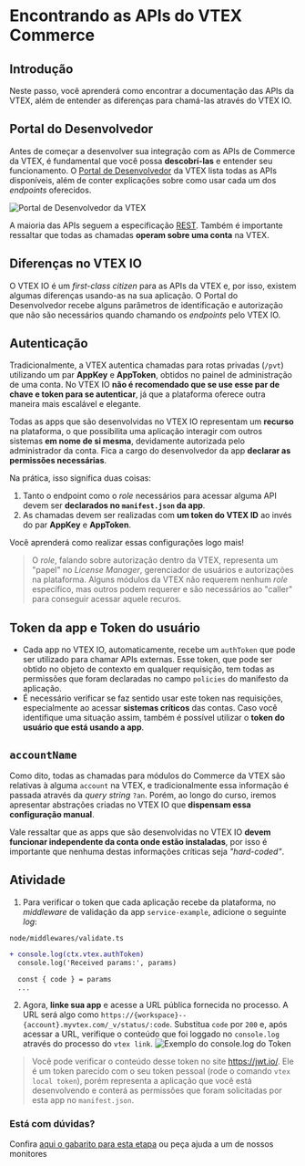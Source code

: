   # Encontrando as APIs do VTEX Commerce

## Introdução

Neste passo, você aprenderá como encontrar a documentação das APIs da VTEX, além de entender as diferenças para chamá-las através do VTEX IO.

## Portal do Desenvolvedor

Antes de começar a desenvolver sua integração com as APIs de Commerce da VTEX, é fundamental que você possa **descobrí-las** e entender seu funcionamento. O [Portal de Desenvolvedor](https://developers.vtex.com/reference/get-to-know-vtex-apis) da VTEX lista todas as APIs disponíveis, além de conter explicações sobre como usar cada um dos _endpoints_ oferecidos.

![Portal de Desenvolvedor da VTEX](https://user-images.githubusercontent.com/18706156/92934603-0f3be080-f41e-11ea-95f7-34f0238a8d96.png) 

A maioria das APIs seguem a especificação [REST](https://en.wikipedia.org/wiki/Representational_state_transfer). Também é importante ressaltar que todas as chamadas **operam sobre uma conta** na VTEX.

## Diferenças no VTEX IO

O VTEX IO é um *first-class citizen* para as APIs da VTEX e, por isso, existem algumas diferenças usando-as na sua aplicação. O Portal do Desenvolvedor recebe alguns parâmetros de identificação e autorização que não são necessários quando chamando os *endpoints* pelo VTEX IO.

## Autenticação

Tradicionalmente, a VTEX autentica chamadas para rotas privadas (`/pvt`) utilizando um par **AppKey** e **AppToken**, obtidos no painel de administração de uma conta. No VTEX IO **não é recomendado que se use esse par de chave e token para se autenticar**, já que a plataforma oferece outra maneira mais escalável e elegante.

Todas as apps que são desenvolvidas no VTEX IO representam um **recurso** na plataforma, o que possibilita uma aplicação interagir com outros sistemas **em nome de si mesma**, devidamente autorizada pelo administrador da conta. Fica a cargo do desenvolvedor da app **declarar as permissões necessárias**.

Na prática, isso significa duas coisas:
1. Tanto o endpoint como o *role* necessários para acessar alguma API devem ser **declarados no `manifest.json` da app**.
2. As chamadas devem ser realizadas com **um token do VTEX ID** ao invés do par **AppKey** e **AppToken**. 

Você aprenderá como realizar essas configurações logo mais!

> O *role*, falando sobre autorização dentro da VTEX, representa um "papel" no *License Manager*, gerenciador de usuários e autorizações na plataforma. Alguns módulos da VTEX não requerem nenhum *role* específico, mas outros podem requerer e são necessários ao "caller" para conseguir acessar aquele recuros.

## Token da app e Token do usuário
- Cada app no VTEX IO, automaticamente, recebe um `authToken` que pode ser utilizado para chamar APIs externas. Esse token, que pode ser obtido no objeto de contexto em qualquer requisição, tem todas as permissões que foram declaradas no campo `policies` do manifesto da aplicação.
- É necessário verificar se faz sentido usar este token nas requisições, especialmente ao acessar **sistemas críticos** das contas. Caso você identifique uma situação assim, também é possível utilizar o **token do usuário que está usando a app**. 


## `accountName`

Como dito, todas as chamadas para módulos do Commerce da VTEX são relativas à alguma `account` na VTEX, e tradicionalmente essa informação é passada através da *query string* `?an`. Porém, ao longo do curso, iremos apresentar abstrações criadas no VTEX IO que **dispensam essa configuração manual**.

Vale ressaltar que as apps que são desenvolvidas no VTEX IO **devem funcionar independente da conta onde estão instaladas**, por isso é importante que nenhuma destas informações críticas seja *"hard-coded"*.

## Atividade

1. Para verificar o token que cada aplicação recebe da plataforma, no _middleware_  de validação da app `service-example`,  adicione o seguinte _log_:

`node/middlewares/validate.ts`
```diff
+ console.log(ctx.vtex.authToken)
  console.log('Received params:', params)

  const { code } = params
  ...
```
2. Agora, **linke sua app** e acesse a URL pública fornecida no processo. A URL será algo como `https://{workspace}--{account}.myvtex.com/_v/status/:code`. Substitua `code` por `200` e, após acessar a URL, verifique o conteúdo que foi loggado no `console.log` através do processo do `vtex link`.
![Exemplo do console.log do Token](https://user-images.githubusercontent.com/18706156/93616134-b4206580-f9aa-11ea-8331-0fbecc7cf586.png)

> Você pode verificar o conteúdo desse token no site https://jwt.io/. Ele é um token parecido com o seu token pessoal (rode o comando `vtex local token`), porém representa a aplicação que você está desenvolvendo e conterá as permissões que foram solicitadas por esta app no `manifest.json`.


  ### Está com dúvidas?

  Confira [aqui o gabarito para esta etapa](https://vtex-enterprise-group.readme.io/learning/docs/course-calling-commerce-apis-step02references-answersheet) ou peça ajuda a um de nossos monitores